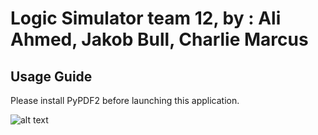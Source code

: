 # Logic Simulator team 12, by : Ali Ahmed, Jakob Bull, Charlie Marcus

## Usage Guide

Please install PyPDF2 before launching this application.

![alt text](https://github.com/Jakob2000Cam/gf2/blob/main/readme_resources/charlie_user_guide.png?raw=true)


